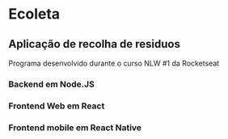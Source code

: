# Ecoleta
## Aplicação de recolha de residuos

Programa desenvolvido durante o curso NLW #1 da Rocketseat

### Backend em Node.JS
### Frontend Web em React
### Frontend mobile em React Native
